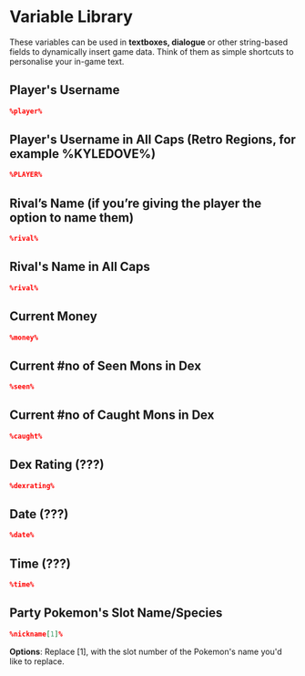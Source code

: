 # Variable Library

These variables can be used in **textboxes, dialogue** or other string-based fields to dynamically insert game data. Think of them as simple shortcuts to personalise your in-game text.

## Player's Username
```json
%player%
```

## Player's Username in All Caps (Retro Regions, for example %KYLEDOVE%)
```json
%PLAYER%
```
## Rival’s Name (if you’re giving the player the option to name them)
```json
%rival%
```

## Rival's Name in All Caps
```json
%rival%
```

## Current Money
```json
%money%
```

## Current #no of Seen Mons in Dex
```json
%seen%
```

## Current #no of Caught Mons in Dex
```json
%caught%
```

## Dex Rating (???)
```json
%dexrating%
```

## Date (???)
```json
%date%
```

## Time (???)
```json
%time%
```

## Party Pokemon's Slot Name/Species
```json
%nickname[1]%
```
**Options**: Replace [1], with the slot number of the Pokemon's name you'd like to replace.